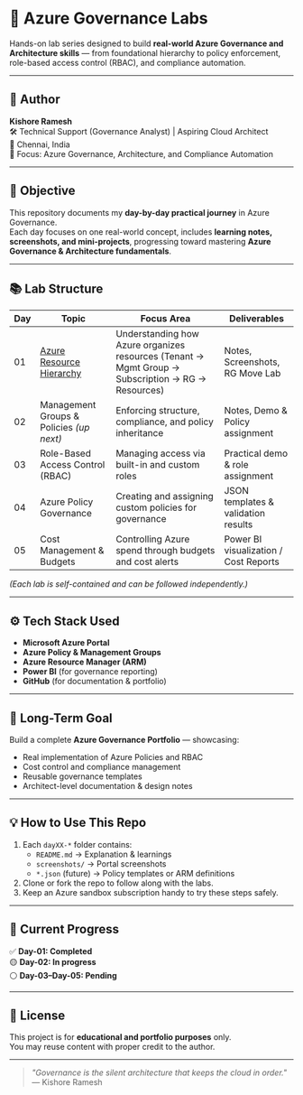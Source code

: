 # 🧭 Azure Governance Labs

Hands-on lab series designed to build **real-world Azure Governance and Architecture skills** — from foundational hierarchy to policy enforcement, role-based access control (RBAC), and compliance automation.

---

## 👤 Author
**Kishore Ramesh**  
🛠️ Technical Support (Governance Analyst) | Aspiring Cloud Architect  
📍 Chennai, India  
🎯 Focus: Azure Governance, Architecture, and Compliance Automation  

---

## 🧠 Objective

This repository documents my **day-by-day practical journey** in Azure Governance.  
Each day focuses on one real-world concept, includes **learning notes, screenshots, and mini-projects**, progressing toward mastering **Azure Governance & Architecture fundamentals**.

---

## 📚 Lab Structure

| Day | Topic | Focus Area | Deliverables |
|-----|-------|-------------|---------------|
| 01 | [Azure Resource Hierarchy](./day01-azure-hierarchy/README.md) | Understanding how Azure organizes resources (Tenant → Mgmt Group → Subscription → RG → Resources) | Notes, Screenshots, RG Move Lab |
| 02 | Management Groups & Policies *(up next)* | Enforcing structure, compliance, and policy inheritance | Notes, Demo & Policy assignment |
| 03 | Role-Based Access Control (RBAC) | Managing access via built-in and custom roles | Practical demo & role assignment |
| 04 | Azure Policy Governance | Creating and assigning custom policies for governance | JSON templates & validation results |
| 05 | Cost Management & Budgets | Controlling Azure spend through budgets and cost alerts | Power BI visualization / Cost Reports |

*(Each lab is self-contained and can be followed independently.)*

---

## ⚙️ Tech Stack Used
- **Microsoft Azure Portal**
- **Azure Policy & Management Groups**
- **Azure Resource Manager (ARM)**
- **Power BI** (for governance reporting)
- **GitHub** (for documentation & portfolio)

---

## 🧭 Long-Term Goal
Build a complete **Azure Governance Portfolio** — showcasing:
- Real implementation of Azure Policies and RBAC
- Cost control and compliance management
- Reusable governance templates
- Architect-level documentation & design notes

---

## 💡 How to Use This Repo
1. Each `dayXX-*` folder contains:
   - `README.md` → Explanation & learnings  
   - `screenshots/` → Portal screenshots  
   - `*.json` (future) → Policy templates or ARM definitions  
2. Clone or fork the repo to follow along with the labs.  
3. Keep an Azure sandbox subscription handy to try these steps safely.

---

## 📅 Current Progress
✅ **Day-01: Completed**  
🟡 **Day-02: In progress**  
⚪ **Day-03–Day-05: Pending**

---

## 🧾 License
This project is for **educational and portfolio purposes** only.  
You may reuse content with proper credit to the author.

---

> _"Governance is the silent architecture that keeps the cloud in order."_  
> — Kishore Ramesh
